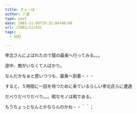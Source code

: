 ```yaml
---
title: きょーは
author: 八雲
type: post
date: 2001-11-09T19:32:04+00:00
url: /2001/11/431
tags:
  - 日記

---
```

李北さんによばれたので龍の最奥へ行ってみる。。。

途中、敵がいなくて人ばかり。
  
なんだかなぁと思いつつも、最奥へ到着・・・

すると、５時間に一回を待つために来ているらしい李北氏らに遭遇
  
だべりだべりだべり。。。暇なモノは暇である。
  
もうちょっとなんとかならんのかね・・＾＾；
